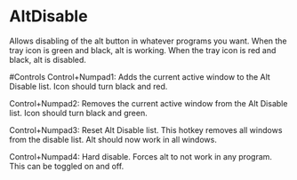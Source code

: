 # AltDisable
Allows disabling of the alt button in whatever programs you want.
When the tray icon is green and black, alt is working.
When the tray icon is red and black, alt is disabled.

#Controls
Control+Numpad1:    Adds the current active window to the Alt Disable list.
                    Icon should turn black and red.

Control+Numpad2:    Removes the current active window from the Alt Disable list.
                    Icon should turn black and green.

Control+Numpad3:    Reset Alt Disable list.
                    This hotkey removes all windows from the disable list.
                    Alt should now work in all windows.
                    
Control+Numpad4:    Hard disable. Forces alt to not work in any program.
                    This can be toggled on and off.
